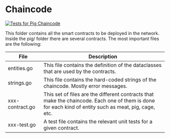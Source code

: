 # Chaincode

[![ Tests for Pig Chaincode](https://github.com/aaronmbdev/porkchain/actions/workflows/go.yml/badge.svg)](https://github.com/aaronmbdev/porkchain/actions/workflows/go.yml)

This folder contains all the smart contracts to be deployed in the network. Inside the pig/ folder there are several contracts. The most important files are the following:



| File            | Description                                                                                                                                           |
|-----------------|-------------------------------------------------------------------------------------------------------------------------------------------------------|
| entities.go     | This file contains the definition of the dataclasses that are used by the contracts.                                                                  |
| strings.go      | This file contains the hard-coded strings of the chaincode. Mostly error messages.                                                                    |
| xxx-contract.go | This set of files are the different contracts that make the chaincode. Each one of them is done for each kind of entity such as meat, pig, cage, etc. |
| xxx-test.go     | A test file contains the relevant unit tests for a given contract.                                                                                    |